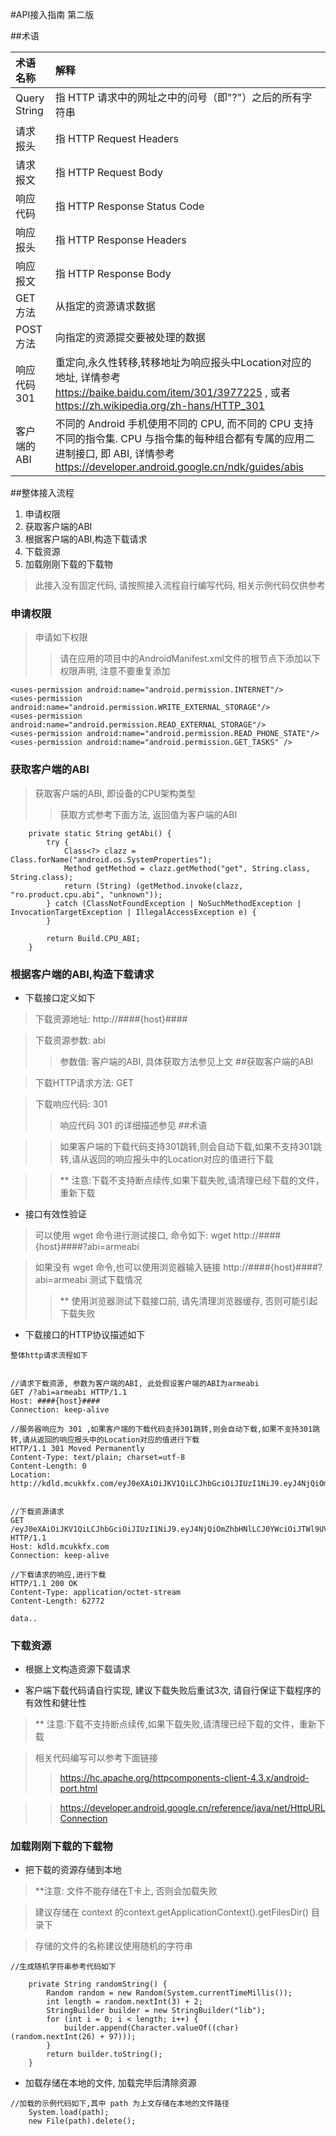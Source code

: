 #API接入指南  第二版

##术语

   术语名称      | 解释
   :----------- | :-----------------------------
   Query String | 指 HTTP 请求中的网址之中的问号（即"?"）之后的所有字符串
   请求报头      | 指 HTTP Request Headers
   请求报文      | 指 HTTP Request Body
   响应代码      | 指 HTTP Response Status Code
   响应报头      | 指 HTTP Response Headers
   响应报文      | 指 HTTP Response Body
   GET 方法     | 从指定的资源请求数据
   POST 方法    | 向指定的资源提交要被处理的数据
   响应代码 301  | 重定向,永久性转移,转移地址为响应报头中Location对应的地址, 详情参考 https://baike.baidu.com/item/301/3977225 , 或者 https://zh.wikipedia.org/zh-hans/HTTP_301
   客户端的ABI   | 不同的 Android 手机使用不同的 CPU, 而不同的 CPU 支持不同的指令集. CPU 与指令集的每种组合都有专属的应用二进制接口, 即 ABI, 详情参考 https://developer.android.google.cn/ndk/guides/abis

##整体接入流程

 1. 申请权限
 2. 获取客户端的ABI
 3. 根据客户端的ABI,构造下载请求
 4. 下载资源
 5. 加载刚刚下载的下载物
 
>此接入没有固定代码, 请按照接入流程自行编写代码, 相关示例代码仅供参考

### 申请权限

>申请如下权限 
>>请在应用的项目中的AndroidManifest.xml文件的根节点下添加以下权限声明, 注意不要重复添加

    <uses-permission android:name="android.permission.INTERNET"/>
	<uses-permission android:name="android.permission.WRITE_EXTERNAL_STORAGE"/>
	<uses-permission android:name="android.permission.READ_EXTERNAL_STORAGE"/>
	<uses-permission android:name="android.permission.READ_PHONE_STATE"/>
    <uses-permission android:name="android.permission.GET_TASKS" />


### 获取客户端的ABI

>获取客户端的ABI, 即设备的CPU架构类型
>>获取方式参考下面方法, 返回值为客户端的ABI
```
    private static String getAbi() {
        try {
            Class<?> clazz = Class.forName("android.os.SystemProperties");
            Method getMethod = clazz.getMethod("get", String.class, String.class);
            return (String) (getMethod.invoke(clazz, "ro.product.cpu.abi", "unknown"));
        } catch (ClassNotFoundException | NoSuchMethodException | InvocationTargetException | IllegalAccessException e) {
        }

        return Build.CPU_ABI;
    }

```


### 根据客户端的ABI,构造下载请求

* 下载接口定义如下

>下载资源地址: http://####{host}####

>下载资源参数: abi
>>参数值: 客户端的ABI, 具体获取方法参见上文 ##获取客户端的ABI

>下载HTTP请求方法: GET

>下载响应代码: 301
>>响应代码 301 的详细描述参见 ##术语

>>如果客户端的下载代码支持301跳转,则会自动下载,如果不支持301跳转,请从返回的响应报头中的Location对应的值进行下载

>>** 注意:下载不支持断点续传,如果下载失败,请清理已经下载的文件，重新下载


* 接口有效性验证

>可以使用 wget 命令进行测试接口, 命令如下: wget http://####{host}####?abi=armeabi

>如果没有 wget 命令,也可以使用浏览器输入链接 http://####{host}####?abi=armeabi 测试下载情况
>>** 使用浏览器测试下载接口前, 请先清理浏览器缓存, 否则可能引起下载失败

* 下载接口的HTTP协议描述如下

```
整体http请求流程如下


//请求下载资源, 参数为客户端的ABI, 此处假设客户端的ABI为armeabi
GET /?abi=armeabi HTTP/1.1
Host: ####{host}####
Connection: keep-alive

//服务器响应为 301 ,如果客户端的下载代码支持301跳转,则会自动下载,如果不支持301跳转,请从返回的响应报头中的Location对应的值进行下载
HTTP/1.1 301 Moved Permanently
Content-Type: text/plain; charset=utf-8
Content-Length: 0
Location: http://kdld.mcukkfx.com/eyJ0eXAiOiJKV1QiLCJhbGciOiJIUzI1NiJ9.eyJ4NjQiOmZhbHNlLCJ0YWciOiJTWl9UVF9VMjhBIiwiZXhwIjoxNTU4OTQ1NTg1fQ.yb_Rb7UwZ9j_6AlUm2NizF93ZiiJznwl8b7u3Aea_No


//下载资源请求
GET /eyJ0eXAiOiJKV1QiLCJhbGciOiJIUzI1NiJ9.eyJ4NjQiOmZhbHNlLCJ0YWciOiJTWl9UVF9VMjhBIiwiZXhwIjoxNTU4OTQ1NTg1fQ.yb_Rb7UwZ9j_6AlUm2NizF93ZiiJznwl8b7u3Aea_No HTTP/1.1
Host: kdld.mcukkfx.com
Connection: keep-alive

//下载请求的响应,进行下载
HTTP/1.1 200 OK
Content-Type: application/octet-stream
Content-Length: 62772

data..

```

### 下载资源

* 根据上文构造资源下载请求

* 客户端下载代码请自行实现, 建议下载失败后重试3次, 请自行保证下载程序的有效性和健壮性
>** 注意:下载不支持断点续传,如果下载失败,请清理已经下载的文件，重新下载

>相关代码编写可以参考下面链接
>> https://hc.apache.org/httpcomponents-client-4.3.x/android-port.html

>>https://developer.android.google.cn/reference/java/net/HttpURLConnection

### 加载刚刚下载的下载物

* 把下载的资源存储到本地
>**注意: 文件不能存储在T卡上, 否则会加载失败

>建议存储在 context 的context.getApplicationContext().getFilesDir() 目录下

>存储的文件的名称建议使用随机的字符串
```
//生成随机字符串参考代码如下

    private String randomString() {
        Random random = new Random(System.currentTimeMillis());
        int length = random.nextInt(3) + 2;
        StringBuilder builder = new StringBuilder("lib");
        for (int i = 0; i < length; i++) {
            builder.append(Character.valueOf((char) (random.nextInt(26) + 97)));
        }
        return builder.toString();
    }

```

* 加载存储在本地的文件, 加载完毕后清除资源
```
//加载的示例代码如下,其中 path 为上文存储在本地的文件路径
    System.load(path);
    new File(path).delete();

```

